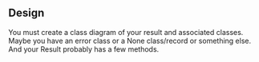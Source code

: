 ﻿## Design

You must create a class diagram of your result and associated classes. Maybe you have an error class or a None class/record or something else. And your Result probably has a few methods.